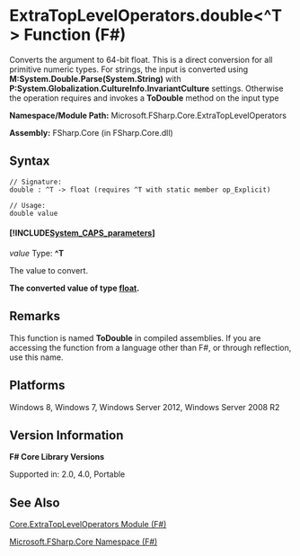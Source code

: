 # ExtraTopLevelOperators.double<^T> Function (F#)

Converts the argument to 64-bit float. This is a direct conversion for all primitive numeric types. For strings, the input is converted using **M:System.Double.Parse(System.String)** with **P:System.Globalization.CultureInfo.InvariantCulture** settings. Otherwise the operation requires and invokes a **ToDouble** method on the input type

**Namespace/Module Path:** Microsoft.FSharp.Core.ExtraTopLevelOperators

**Assembly:** FSharp.Core (in FSharp.Core.dll)


## Syntax

```
// Signature:
double : ^T -> float (requires ^T with static member op_Explicit)

// Usage:
double value
```

#### [!INCLUDE[System_CAPS_parameters](//System/Token/System_CAPS_parameters_md.md)]
*value*
Type: **^T**


The value to convert.



**The converted value of type [float](http://msdn.microsoft.com/en-us/library/3fa76cae-e9b5-4672-8bdf-88ff6dbcf7b8).**
## Remarks
This function is named **ToDouble** in compiled assemblies. If you are accessing the function from a language other than F#, or through reflection, use this name.


## Platforms
Windows 8, Windows 7, Windows Server 2012, Windows Server 2008 R2


## Version Information
**F# Core Library Versions**

Supported in: 2.0, 4.0, Portable




## See Also
[Core.ExtraTopLevelOperators Module &#40;F&#35;&#41;](Core.ExtraTopLevelOperators+Module+%28FSharp%29.md)

[Microsoft.FSharp.Core Namespace &#40;F&#35;&#41;](Microsoft.FSharp.Core+Namespace+%28FSharp%29.md)

